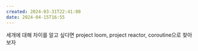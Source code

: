 ```yaml
---
created: 2024-03-31T22:41:00
date: 2024-04-15T16:55
---
```

세개에 대해 차이를 알고 싶다면
project loom, project reactor, coroutine으로 찾아보자

